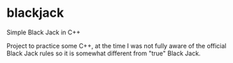 # blackjack
Simple Black Jack in C++

Project to practice some C++, at the time I was not fully aware of the official Black Jack rules so it is somewhat different from "true" Black Jack. 
